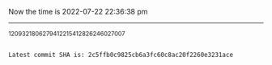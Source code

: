 Now the time is 2022-07-22 22:36:38 pm

---

<small>1209321806279412215412826246027007</small>

```txt

Latest commit SHA is: 2c5ffb0c9825cb6a3fc60c8ac20f2260e3231ace
```
